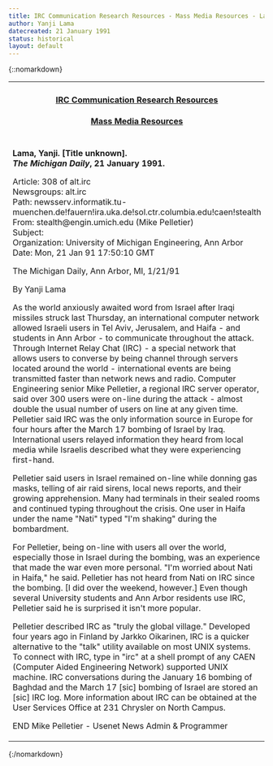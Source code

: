 ```yaml
---
title: IRC Communication Research Resources - Mass Media Resources - Lama, Y. IRC in the University of Michigan Newspaper
author: Yanji Lama
datecreated: 21 January 1991
status: historical
layout: default
---
```

{::nomarkdown}
<center>
  <table width="600" border="0" cellspacing="0" cellpadding="0">
    <tr> 
      <td height="17" align="center"> 
        <h4><b><a href="/communication-research/">IRC Communication Research 
          Resources</a></b></h4>
        <h4><b><a href="/communication-research/mass-media/">Mass Media 
          Resources</a></b></h4>
      </td>
    </tr>
    <tr> 
      <td> 
        <p><b>Lama, Yanji. [Title unknown].<br>
          <i>The Michigan Daily</i>, 21 January 1991.</b></p>
        <p>Article: 308 of alt.irc<br>
          Newsgroups: alt.irc<br>
          Path: newsserv.informatik.tu-muenchen.de!fauern!ira.uka.de!sol.ctr.columbia.edu!caen!stealth<br>
          From: stealth@engin.umich.edu (Mike Pelletier)<br>
          Subject: <br>
          Organization: University of Michigan Engineering, Ann Arbor<br>
          Date: Mon, 21 Jan 91 17:50:10 GMT</p>
        <p>The Michigan Daily, Ann Arbor, MI, 1/21/91</p>
        <p>By Yanji Lama</p>
        <p>As the world anxiously awaited word from Israel after Iraqi missiles 
          struck last Thursday, an international computer network allowed Israeli 
          users in Tel Aviv, Jerusalem, and Haifa - and students in Ann Arbor 
          - to communicate throughout the attack. Through Internet Relay Chat 
          (IRC) - a special network that allows users to converse by being channel 
          through servers located around the world - international events are 
          being transmitted faster than network news and radio. Computer Engineering 
          senior Mike Pelletier, a regional IRC server operator, said over 300 
          users were on-line during the attack - almost double the usual number 
          of users on line at any given time. Pelletier said IRC was the only 
          information source in Europe for four hours after the March 17 bombing 
          of Israel by Iraq. International users relayed information they heard 
          from local media while Israelis described what they were experiencing 
          first-hand. </p>
        <p>Pelletier said users in Israel remained on-line while donning gas masks, 
          telling of air raid sirens, local news reports, and their growing apprehension. 
          Many had terminals in their sealed rooms and continued typing throughout 
          the crisis. One user in Haifa under the name "Nati" typed "I'm shaking" 
          during the bombardment.</p>
        <p>For Pelletier, being on-line with users all over the world, especially 
          those in Israel during the bombing, was an experience that made the 
          war even more personal. "I'm worried about Nati in Haifa," he said. 
          Pelletier has not heard from Nati on IRC since the bombing. [I did over 
          the weekend, however.] Even though several University students and Ann 
          Arbor residents use IRC, Pelletier said he is surprised it isn't more 
          popular.</p>
        <p>Pelletier described IRC as "truly the global village." Developed four 
          years ago in Finland by Jarkko Oikarinen, IRC is a quicker alternative 
          to the "talk" utility available on most UNIX systems. To connect with 
          IRC, type in "irc" at a shell prompt of any CAEN (Computer Aided Engineering 
          Network) supported UNIX machine. IRC conversations during the January 
          16 bombing of Baghdad and the March 17 [sic] bombing of Israel are stored 
          an [sic] IRC log. More information about IRC can be obtained at the 
          User Services Office at 231 Chrysler on North Campus.</p>
        <p>END Mike Pelletier - Usenet News Admin &amp; Programmer</p>
      </td>
    </tr>
  </table>

</center>
{:/nomarkdown}
